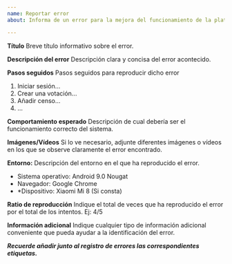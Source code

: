 ```yaml
---
name: Reportar error
about: Informa de un error para la mejora del funcionamiento de la plataforma

---
```


**Título**
Breve título informativo sobre el error.

**Descripción del error**
Descripción clara y concisa del error acontecido. 

**Pasos seguidos**
Pasos seguidos para reproducir dicho error
1. Iniciar sesión...
2. Crear una votación...
3. Añadir censo...
4. ...

**Comportamiento esperado**
Descripción de cual debería ser el funcionamiento correcto del sistema. 

**Imágenes/Vídeos**
Si lo ve necesario, adjunte diferentes imágenes o vídeos en los que se observe claramente el error encontrado. 

**Entorno:**
Descripción del entorno en el que ha reproducido el error. 
 - Sistema operativo: Android 9.0 Nougat
 - Navegador: Google Chrome
 - *Dispositivo: Xiaomi Mi 8 (Si consta)

**Ratio de reproducción**
Indique el total de veces que ha reproducido el error por el total de los intentos.
Ej: 4/5

**Información adicional**
Indique cualquier tipo de información adicional conveniente que pueda ayudar a la identificación del error. 

***Recuerde añadir junto al registro de errores las correspondientes etiquetas.***
